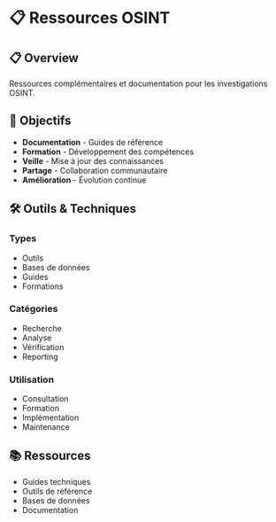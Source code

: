 # 📋 Ressources OSINT

## 📋 Overview

Ressources complémentaires et documentation pour les investigations OSINT.

## 🎯 Objectifs

- **Documentation** - Guides de référence
- **Formation** - Développement des compétences
- **Veille** - Mise à jour des connaissances
- **Partage** - Collaboration communautaire
- **Amélioration** - Évolution continue

## 🛠️ Outils & Techniques

### Types
- Outils
- Bases de données
- Guides
- Formations

### Catégories
- Recherche
- Analyse
- Vérification
- Reporting

### Utilisation
- Consultation
- Formation
- Implémentation
- Maintenance

## 📚 Ressources

- Guides techniques
- Outils de référence
- Bases de données
- Documentation
